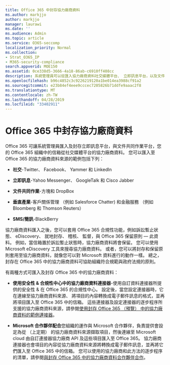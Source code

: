 ```yaml
---
title: Office 365 中封存協力廠商資料
ms.author: markjjo
author: markjjo
manager: laurawi
ms.date: ''
ms.audience: Admin
ms.topic: article
ms.service: O365-seccomp
localization_priority: Normal
ms.collection:
- Strat_O365_IP
- M365-security-compliance
search.appverid: MOE150
ms.assetid: 0ce338d5-3666-4a18-86ab-c6910ff408cc
description: 系統管理員可以從匯入協力廠商資料社交媒體平台、 立即訊息平台，以及文件共同作業平台到 Office 365 組織中的信箱。 這可讓您封存 Facebook、 Twitter 和其他 Office 365 中的協力廠商資料來源的資料。 然後您可以使用或協力廠商資料套用 Office 365 符合性功能 （例如合法持有、 eDiscovery、 就地封存和保留原則）。
ms.openlocfilehash: b96c4852c3c9226219120a1be014ea3988cf91a2
ms.sourcegitcommit: e23b84ef4eee9cccec7205826b71ddfe9aaac2f8
ms.translationtype: MT
ms.contentlocale: zh-TW
ms.lasthandoff: 04/28/2019
ms.locfileid: "33402911"
---
```

# <a name="archive-third-party-data-in-office-365"></a>Office 365 中封存協力廠商資料

Office 365 可讓系統管理員匯入及封存立即訊息平台，與文件共同作業平台，您的 Office 365 組織中的信箱從社交媒體平台的協力廠商資料。 您可以匯入至 Office 365 的協力廠商資料來源的範例包括下列： 
  
- **社交**-Twitter、 Facebook、 Yammer 和 LinkedIn 
    
- **立即訊息**-Yahoo Messenger、 GoogleTalk 和 Cisco Jabber 
    
- **文件共同作業**-方塊和 DropBox 
    
- **垂直產業**-客戶關係管理 （例如 Salesforce Chatter) 和金融服務 （例如 Bloomberg 和 Thomson Reuters） 
    
- **SMS/簡訊**-BlackBerry 
    
協力廠商資料匯入之後，您可以套用 Office 365 合規性功能，例如訴訟暫止狀態、 eDiscovery、 就地封存、 稽核、 監督，與 Office 365 保留原則 — 此資料。 例如，當信箱置於訴訟暫止狀態時，協力廠商資料將會保留。 您可以使用 Microsoft eDiscovery 工具來搜尋協力廠商資料。 或者，您可以將封存和保留原則套用至協力廠商資料，就像您可以對 Microsoft 資料進行的動作一樣。 總之，封存在 Office 365 中的協力廠商資料可協助組織符合規範與政府法規的原則。

有兩種方式可匯入及封存 Office 365 中的協力廠商資料：

- **使用安全性 & 合規性中心中的協力廠商資料連接器**-使用自訂資料連接器所提供的安全性 & 在 Office 365 的合規性中心。 設定後，當您設定連接器時，它在連線至協力廠商資料來源、 將項目的內容轉換成電子郵件訊息的格式，並再將項目匯入至 Office 365 中的信箱。 這些連接器及設定連接器的逐步程序所支援的協力廠商資料來源，請參閱[使用封存 Office 365 （預覽） 中的協力廠商資料的範例連接器](archive-third-party-data-with-sample-connector.md)。

- **Microsoft 合作夥伴配合**您組織的運作與 Microsoft 合作夥伴，負責提供會設定為從 （上定期） 的協力廠商資料來源擷取項目，然後連線至 Microsoft cloud 由自訂連接器協力廠商 API 及這些項目匯入至 Office 365。 協力廠商連接器也會項目的內容從協力廠商資料來源將轉換成電子郵件訊息，並再將它們匯入至 Office 365 中的信箱。 您可以使用的協力廠商和此方法的逐步程序的清單，請參閱[與封存 Office 365 中的協力廠商資料合作夥伴合作](work-with-partner-to-archive-third-party-data.md)。